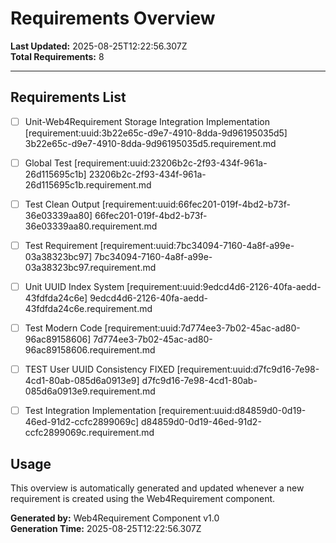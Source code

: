 # Requirements Overview

**Last Updated:** 2025-08-25T12:22:56.307Z  
**Total Requirements:** 8

---


## Requirements List

- [ ] Unit-Web4Requirement Storage Integration Implementation [requirement:uuid:3b22e65c-d9e7-4910-8dda-9d96195035d5] 3b22e65c-d9e7-4910-8dda-9d96195035d5.requirement.md

- [ ] Global Test [requirement:uuid:23206b2c-2f93-434f-961a-26d115695c1b] 23206b2c-2f93-434f-961a-26d115695c1b.requirement.md

- [ ] Test Clean Output [requirement:uuid:66fec201-019f-4bd2-b73f-36e03339aa80] 66fec201-019f-4bd2-b73f-36e03339aa80.requirement.md

- [ ] Test Requirement [requirement:uuid:7bc34094-7160-4a8f-a99e-03a38323bc97] 7bc34094-7160-4a8f-a99e-03a38323bc97.requirement.md

- [ ] Unit UUID Index System [requirement:uuid:9edcd4d6-2126-40fa-aedd-43fdfda24c6e] 9edcd4d6-2126-40fa-aedd-43fdfda24c6e.requirement.md

- [ ] Test Modern Code [requirement:uuid:7d774ee3-7b02-45ac-ad80-96ac89158606] 7d774ee3-7b02-45ac-ad80-96ac89158606.requirement.md

- [ ] TEST User UUID Consistency FIXED [requirement:uuid:d7fc9d16-7e98-4cd1-80ab-085d6a0913e9] d7fc9d16-7e98-4cd1-80ab-085d6a0913e9.requirement.md

- [ ] Test Integration Implementation [requirement:uuid:d84859d0-0d19-46ed-91d2-ccfc2899069c] d84859d0-0d19-46ed-91d2-ccfc2899069c.requirement.md


## Usage

This overview is automatically generated and updated whenever a new requirement is created using the Web4Requirement component.

**Generated by:** Web4Requirement Component v1.0  
**Generation Time:** 2025-08-25T12:22:56.307Z
